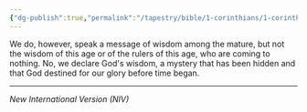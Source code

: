 ```yaml
---
{"dg-publish":true,"permalink":"/tapestry/bible/1-corinthians/1-corinthians-2-6-7/","title":"1 Corinthians 2:6–7","tags":["bible-verse","bible-verse"],"dgHomeLink":true,"dgShowLocalGraph":true,"dgEnableSearch":true}
---
```


We do, however, speak a message of wisdom among the mature, but not the wisdom of this age or of the rulers of this age, who are coming to nothing. No, we declare God's wisdom, a mystery that has been hidden and that God destined for our glory before time began.
 
---
*New International Version (NIV)*

